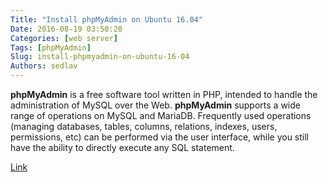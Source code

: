 ```yaml
---
Title: "Install phpMyAdmin on Ubuntu 16.04"
Date: 2016-08-19 03:50:20
Categories: [web server]
Tags: [phpMyAdmin]
Slug: install-phpmyadmin-on-ubuntu-16-04
Authors: sedlav
---
```


**phpMyAdmin** is a free software tool written in PHP, intended to handle the administration of MySQL over the Web. **phpMyAdmin** supports a wide range of operations on MySQL and MariaDB. Frequently used operations (managing databases, tables, columns, relations, indexes, users, permissions, etc) can be performed via the user interface, while you still have the ability to directly execute any SQL statement.

[Link](https://www.phpmyadmin.net/)
